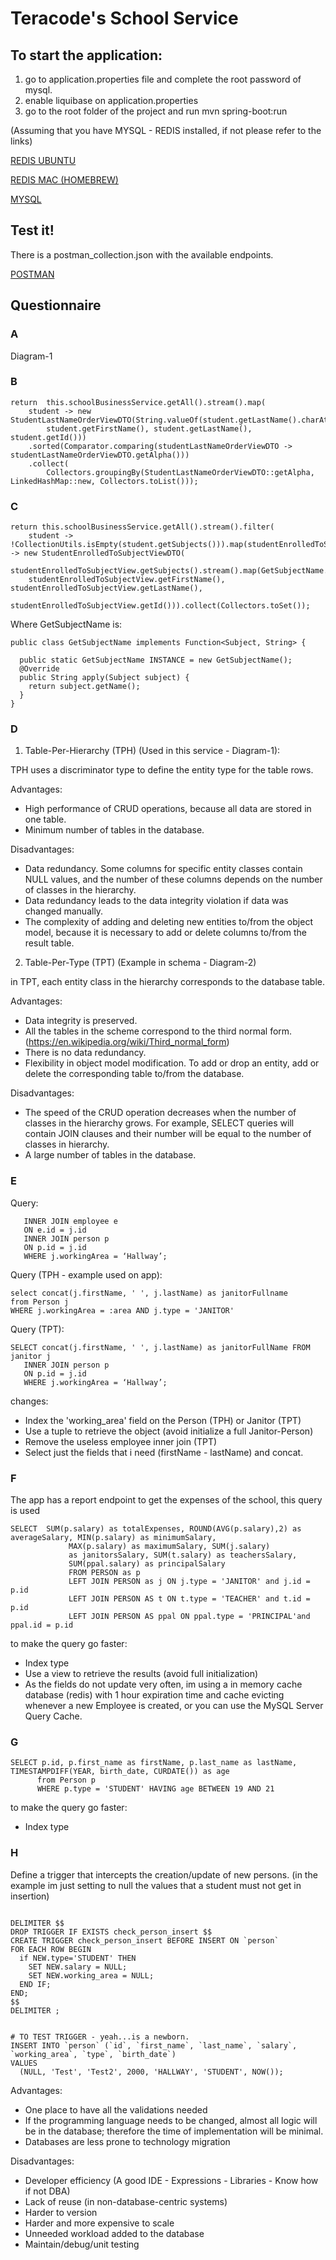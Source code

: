 # Teracode's School Service


## To start the application:


1) go to application.properties file and complete the root password of mysql.
2) enable liquibase on application.properties
3) go to the root folder of the project and run mvn spring-boot:run

(Assuming that you have MYSQL - REDIS installed, if not please refer to the links)

[REDIS UBUNTU](https://tecadmin.net/install-redis-ubuntu/)

[REDIS MAC (HOMEBREW)](https://medium.com/@petehouston/install-and-config-redis-on-mac-os-x-via-homebrew-eb8df9a4f298)

[MYSQL](https://www.dev2qa.com/how-to-install-mysql-on-ubuntu/)

## Test it!

There is a postman_collection.json with the available endpoints.

[POSTMAN](https://www.getpostman.com/downloads/)

## Questionnaire


### A

   Diagram-1
  
### B
```aidl
return  this.schoolBusinessService.getAll().stream().map(
    student -> new StudentLastNameOrderViewDTO(String.valueOf(student.getLastName().charAt(0)),
        student.getFirstName(), student.getLastName(), student.getId()))
    .sorted(Comparator.comparing(studentLastNameOrderViewDTO -> studentLastNameOrderViewDTO.getAlpha()))
    .collect(
        Collectors.groupingBy(StudentLastNameOrderViewDTO::getAlpha, LinkedHashMap::new, Collectors.toList()));
```

### C
```aidl
return this.schoolBusinessService.getAll().stream().filter(
    student -> !CollectionUtils.isEmpty(student.getSubjects())).map(studentEnrolledToSubjectView -> new StudentEnrolledToSubjectViewDTO(
    studentEnrolledToSubjectView.getSubjects().stream().map(GetSubjectName.INSTANCE).collect(Collectors.toList()),
    studentEnrolledToSubjectView.getFirstName(), studentEnrolledToSubjectView.getLastName(),
    studentEnrolledToSubjectView.getId())).collect(Collectors.toSet());
```

Where GetSubjectName is:
```
public class GetSubjectName implements Function<Subject, String> {

  public static GetSubjectName INSTANCE = new GetSubjectName();
  @Override
  public String apply(Subject subject) {
    return subject.getName();
  }
}   
```
    

### D
 1) Table-Per-Hierarchy (TPH) (Used in this service - Diagram-1):
 
 
 TPH uses a discriminator type to define the entity type for the table rows.
 
 Advantages:
 
 - High performance of CRUD operations, because all data are stored in one table.
 - Minimum number of tables in the database.

 Disadvantages:
 
 - Data redundancy. Some columns for specific entity classes contain NULL values, and the number of these columns depends on the number of classes in the hierarchy.
 - Data redundancy leads to the data integrity violation if data was changed manually.
 - The complexity of adding and deleting new entities to/from the object model, because it is necessary to add or delete columns to/from the result table.
 
 2) Table-Per-Type (TPT) (Example in schema - Diagram-2)
 
 in TPT, each entity class in the hierarchy corresponds to the database table.
 
 Advantages:
 
 - Data integrity is preserved. 
 - All the tables in the scheme correspond to the third normal form. (https://en.wikipedia.org/wiki/Third_normal_form)
 - There is no data redundancy.
 - Flexibility in object model modification. To add or drop an entity, add or delete the corresponding table to/from the database.
 
 Disadvantages:
 
 - The speed of the CRUD operation decreases when the number of classes in the hierarchy grows. 
 For example, SELECT queries will contain JOIN clauses and their number will be equal to the number of classes in hierarchy.
 - A large number of tables in the database.
 
### E

Query:
```SELECT * FROM janitor j
   INNER JOIN employee e
   ON e.id = j.id
   INNER JOIN person p
   ON p.id = j.id
   WHERE j.workingArea = ‘Hallway’;
   ```

Query (TPH - example used on app):
```
select concat(j.firstName, ' ', j.lastName) as janitorFullname
from Person j
WHERE j.workingArea = :area AND j.type = 'JANITOR'
```

Query (TPT):
```
SELECT concat(j.firstName, ' ', j.lastName) as janitorFullName FROM janitor j
   INNER JOIN person p
   ON p.id = j.id
   WHERE j.workingArea = ‘Hallway’;
```
changes:
* Index the 'working_area' field on the Person (TPH) or Janitor (TPT)
* Use a tuple to retrieve the object (avoid initialize a full Janitor-Person)
* Remove the useless employee inner join (TPT)
* Select just the fields that i need (firstName - lastName) and concat.

### F

The app has a report endpoint to get the expenses of the school, this query is used
```
SELECT  SUM(p.salary) as totalExpenses, ROUND(AVG(p.salary),2) as averageSalary, MIN(p.salary) as minimumSalary, 
             MAX(p.salary) as maximumSalary, SUM(j.salary) 
             as janitorsSalary, SUM(t.salary) as teachersSalary,
             SUM(ppal.salary) as principalSalary 
             FROM PERSON as p 
             LEFT JOIN PERSON as j ON j.type = 'JANITOR' and j.id = p.id 
             LEFT JOIN PERSON AS t ON t.type = 'TEACHER' and t.id = p.id 
             LEFT JOIN PERSON AS ppal ON ppal.type = 'PRINCIPAL'and ppal.id = p.id
```
to make the query go faster:

* Index type
* Use a view to retrieve the results (avoid full initialization)
* As the fields do not update very often, im using a in memory cache database (redis) 
with 1 hour expiration time and cache evicting whenever a new Employee is created, or you can
use the MySQL Server Query Cache.

### G
```
SELECT p.id, p.first_name as firstName, p.last_name as lastName, TIMESTAMPDIFF(YEAR, birth_date, CURDATE()) as age 
      from Person p 
      WHERE p.type = 'STUDENT' HAVING age BETWEEN 19 AND 21
```
to make the query go faster:

* Index type

### H

Define a trigger that intercepts the creation/update of new persons. (in the example im just setting to null the values 
that a student must not get in insertion)
```

DELIMITER $$
DROP TRIGGER IF EXISTS check_person_insert $$
CREATE TRIGGER check_person_insert BEFORE INSERT ON `person`
FOR EACH ROW BEGIN
  if NEW.type='STUDENT' THEN
    SET NEW.salary = NULL;
    SET NEW.working_area = NULL;
  END IF;
END;
$$
DELIMITER ;
```

```

# TO TEST TRIGGER - yeah...is a newborn.
INSERT INTO `person` (`id`, `first_name`, `last_name`, `salary`, `working_area`, `type`, `birth_date`)
VALUES
  (NULL, 'Test', 'Test2', 2000, 'HALLWAY', 'STUDENT', NOW());
```

Advantages:

* One place to have all the validations needed
* If the programming language needs to be changed, almost all logic will be in the database; therefore the time of implementation will be minimal.
* Databases are less prone to technology migration

Disadvantages:

* Developer efficiency (A good IDE - Expressions - Libraries - Know how if not DBA)
* Lack of reuse (in non-database-centric systems)
* Harder to version
* Harder and more expensive to scale
* Unneeded workload added to the database 
* Maintain/debug/unit testing
